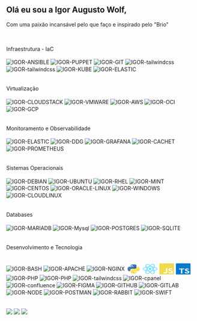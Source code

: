 ## Olá eu sou a Igor Augusto Wolf,
Com uma paixão incansável pelo que faço e inspirado pelo "Brio"
<div style="display: inline_block"><br><br>Infraestrutura - IaC <br><br>
  <img align="center" alt="IGOR-ANSIBLE" height="30" width="40" src="https://www.svgrepo.com/show/305708/ansible.svg">
  <img align="center" alt="IGOR-PUPPET" height="30" width="40" src="https://www.svgrepo.com/show/354226/puppet.svg">
  <img align="center" alt="IGOR-GIT" height="30" width="40" src="https://raw.githubusercontent.com/jmnote/z-icons/master/svg/git.svg">
  <img align="center" alt="IGOR-tailwindcss" height="30" width="40" src="https://www.svgrepo.com/show/353549/chef.svg">
  <img align="center" alt="IGOR-tailwindcss" height="30" width="40" src="https://www.svgrepo.com/show/354186/pipefy.svg">
  <img align="center" alt="IGOR-KUBE" height="30" width="40" src="https://raw.githubusercontent.com/jmnote/z-icons/master/svg/kubernetes.svg">
  <img align="center" alt="IGOR-ELASTIC" height="30" width="40" src="https://www.svgrepo.com/show/448221/docker.svg">
</div>
<div style="display: inline_block"><br><br>Virtualização<br><br>
  <img align="center" alt="IGOR-CLOUDSTACK" height="30" width="40" src="https://www.svgrepo.com/show/353402/apache-cloudstack.svg">
  <img align="center" alt="IGOR-VMWARE" height="30" width="40" src="https://www.svgrepo.com/show/473827/vmware.svg">
  <img align="center" alt="IGOR-AWS" height="30" width="40" src="https://www.svgrepo.com/show/376356/aws.svg">
  <img align="center" alt="IGOR-OCI" height="30" width="40" src="https://www.svgrepo.com/show/354152/oracle.svg">
  <img align="center" alt="IGOR-GCP" height="30" width="40" src="https://www.svgrepo.com/show/448223/gcp.svg">
</div>
<div style="display: inline_block"><br><br>Monitoramento e Observabilidade<br><br>
  <img align="center" alt="IGOR-ELASTIC" height="30" width="40" src="https://www.svgrepo.com/show/353688/elasticsearch.svg">
  <img align="center" alt="IGOR-DDG" height="30" width="40" src="https://www.svgrepo.com/show/448219/datadog.svg">
  <img align="center" alt="IGOR-GRAFANA" height="30" width="40" src="https://www.svgrepo.com/show/448228/grafana.svg">
  <img align="center" alt="IGOR-CACHET" height="30" width="40" src="https://www.svgrepo.com/show/353529/cachet.svg">
  <img align="center" alt="IGOR-PROMETHEUS" height="30" width="40" src="https://www.svgrepo.com/show/354219/prometheus.svg">
</div>
<div style="display: inline_block"><br><br>Sistemas Operacionais<br><br>
  <img align="center" alt="IGOR-DEBIAN" height="30" width="40" src="https://www.svgrepo.com/show/349333/debian.svg">
  <img align="center" alt="IGOR-UBUNTU" height="30" width="40" src="https://www.svgrepo.com/show/452122/ubuntu.svg">
  <img align="center" alt="IGOR-RHEL" height="30" width="40" src="https://www.svgrepo.com/show/355193/redhat.svg">
  <img align="center" alt="IGOR-MINT" height="30" width="40" src="https://www.svgrepo.com/show/452055/linux-mint.svg">
  <img align="center" alt="IGOR-CENTOS" height="30" width="40" src="https://www.svgrepo.com/show/349314/centos.svg">
  <img align="center" alt="IGOR-ORACLE-LINUX" height="30" width="40" src="https://www.svgrepo.com/show/448245/oracle.svg">
  <img align="center" alt="IGOR-WINDOWS" height="30" width="40" src="https://www.svgrepo.com/show/355384/windows-legacy.svg">
  <img align="center" alt="IGOR-CLOUDLINUX" height="30" width="40" src="https://www.svgrepo.com/show/353567/cloudlinux.svg">
</div>
<div style="display: inline_block"><br><br>Databases<br><br>
  <img align="center" alt="IGOR-MARIADB" height="30" width="40" src="https://www.svgrepo.com/show/354037/mariadb-icon.svg">
  <img align="center" alt="IGOR-Mysql" height="30" width="40" src="https://www.svgrepo.com/show/354099/mysql.svg">
  <img align="center" alt="IGOR-POSTGRES" height="30" width="40" src="https://www.svgrepo.com/show/354200/postgresql.svg">
  <img align="center" alt="IGOR-SQLITE" height="30" width="40" src="https://www.svgrepo.com/show/354381/sqlite.svg">
</div>
<div style="display: inline_block"><br><br>Desenvolvimento e Tecnologia<br><br><br>
  <img align="center" alt="IGOR-BASH" height="30" width="40" src="https://www.svgrepo.com/show/508897/bash02.svg">
  <img align="center" alt="IGOR-APACHE" height="30" width="40" src="https://www.svgrepo.com/show/353400/apache.svg">
  <img align="center" alt="IGOR-NGINX" height="30" width="40" src="https://www.svgrepo.com/show/354115/nginx.svg">
  <img align="center" alt="IGOR-Python" height="30" width="40" src="https://raw.githubusercontent.com/devicons/devicon/master/icons/python/python-original.svg">
  <img align="center" alt="IGOR-React" height="30" width="40" src="https://raw.githubusercontent.com/devicons/devicon/master/icons/react/react-original.svg">
  <img align="center" alt="IGOR-JS" height="30" width="40" src="https://raw.githubusercontent.com/devicons/devicon/master/icons/javascript/javascript-plain.svg">
  <img align="center" alt="IGOR-TS" height="30" width="40" src="https://raw.githubusercontent.com/devicons/devicon/master/icons/typescript/typescript-plain.svg">
  <img align="center" alt="IGOR-PHP" height="30" width="40" src="https://raw.githubusercontent.com/jmnote/z-icons/master/svg/php.svg">
  <img align="center" alt="IGOR-PHP" height="30" width="40" src="https://www.svgrepo.com/show/353423/arduino.svg">
  <img align="center" alt="IGOR-tailwindcss" height="30" width="40" src="https://www.svgrepo.com/show/354430/tailwindcss.svg">
  <img align="center" alt="IGOR-cpanel" height="30" width="40" src="https://www.svgrepo.com/show/353612/cpanel.svg">
  <img align="center" alt="IGOR-confluence" height="30" width="40" src="https://www.svgrepo.com/show/353597/confluence.svg">
  <img align="center" alt="IGOR-FIGMA" height="30" width="40" src="https://www.svgrepo.com/show/353733/figma.svg">
  <img align="center" alt="IGOR-GITHUB" height="30" width="40" src="https://www.svgrepo.com/show/353780/github-icon.svg">
  <img align="center" alt="IGOR-GITLAB" height="30" width="40" src="https://www.svgrepo.com/show/353785/gitlab.svg">
  <img align="center" alt="IGOR-NODE" height="30" width="40" src="https://www.svgrepo.com/show/354118/nodejs.svg">
  <img align="center" alt="IGOR-POSTMAN" height="30" width="40" src="https://www.svgrepo.com/show/354201/postman.svg">
  <img align="center" alt="IGOR-RABBIT" height="30" width="40" src="https://www.svgrepo.com/show/354248/rabbitmq.svg">
  <img align="center" alt="IGOR-SWIFT" height="30" width="40" src="https://www.svgrepo.com/show/376351/swift.svg">
 
</div><br><br>
<div> 
  <a href="https://instagram.com/igao_wolf" target="_blank"><img src="https://img.shields.io/badge/-Instagram-%23E4405F?style=for-the-badge&logo=instagram&logoColor=white" target="_blank"></a>
  <a href = "mailto:igaowolf@gmail.com"><img src="https://img.shields.io/badge/-Gmail-%23333?style=for-the-badge&logo=gmail&logoColor=white" target="_blank"></a>
  <a href="https://www.linkedin.com/in/igao-wolf/" target="_blank"><img src="https://img.shields.io/badge/-LinkedIn-%230077B5?style=for-the-badge&logo=linkedin&logoColor=white" target="_blank"></a> 
</div>

